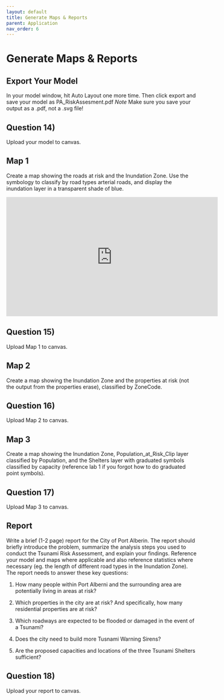 ```yaml
---
layout: default
title: Generate Maps & Reports
parent: Application
nav_order: 6
---
```


# Generate Maps & Reports


## Export Your Model

In your model window, hit Auto Layout one more time.  Then click export and save your model as PA_RiskAssesment.pdf  *Note* Make sure you save your output as a .pdf, not a .svg file!

## Question 14)
Upload your model to canvas.

<!-- Credit if it looks like (see final model.pdf on content page), if steps are mixed up/missing, point it out and take off.-->

## Map 1

Create a map showing the roads at risk and the Inundation Zone.  Use the symbology to classify by road types arterial roads, and display the inundation layer in a transparent shade of blue.

<iframe width="560" height="315" src="https://www.youtube.com/embed/HtsorpP41Cw" title="YouTube video player" frameborder="0" allow="accelerometer; autoplay; clipboard-write; encrypted-media; gyroscope; picture-in-picture" allowfullscreen></iframe>

## Question 15)
Upload Map 1 to canvas.


<!-- They've had a lecture on cartography at this pt.  So each map should "look nice".  Reference this video for the pointers I gave them: https://www.youtube.com/watch?v=UecvTwUGtCY  for repeated mistakes in 1,2,&3 is OK
Cartography: color choices decent, all map elements (including source statement), error free and descriptive text, bc albers projection (if they left things in just the WGS 1984 GCS [coordinate system [simply analytics comes in this], things will look a bit stretched out) -10 pts
Content: Inundation zone (w/ transparency) + roads (arterial categorized separately) -5pts
 -->

## Map 2

Create a map showing the Inundation Zone and the properties at risk (not the output from the properties erase), classified by ZoneCode.  


## Question 16)
Upload Map 2 to canvas.

<!-- They've had a lecture on cartography at this pt.  So each map should "look nice".  Reference this video for the pointers I gave them: https://www.youtube.com/watch?v=UecvTwUGtCY  for repeated mistakes in 1,2,&3 is OK
Cartography: same as above -10 pts
Content: Inundation zone (w/ transparency) + properties at risk (by zone code (not just residential!))  -5pts
 -->


## Map 3

Create a map showing the Inundation Zone, Population_at_Risk_Clip layer classified by Population, and the Shelters layer with graduated symbols classified by capacity (reference lab 1 if you forgot how to do graduated point symbols).



## Question 17)
Upload Map 3 to canvas.

<!-- They've had a lecture on cartography at this pt.  So each map should "look nice".  Reference this video for the pointers I gave them: https://www.youtube.com/watch?v=UecvTwUGtCY  for repeated mistakes in 1,2,&3 is OK
Cartography: same as above - 5 pts
Content: Inundation zone (w/ transparency) + population at risk clip at risk (classified by population) + shelters w/ graduated symbols - 10 pts
 -->

## Report
Write a brief (1-2 page) report for the City of Port Alberin.  The report should briefly introduce the problem, summarize the analysis steps you used to conduct the Tsunami Risk Assessment, and explain your findings.  Reference your model and maps where applicable and also reference statistics where necessary (eg. the length of different road types in the Inundation Zone).  The report needs to answer these key questions:

1) How many people within Port Alberni and the surrounding area are potentially living in areas at risk?
<!-- 6,474 -->

2) Which properties in the city are at risk?  And specifically, how many residential properties are at risk?
<!-- 1413 total, 971 residential -->

3) Which roadways are expected to be flooded or damaged in the event of a Tsunami?
<!-- 8.432 km arterial, 64.3683 total -->

4) Does the city need to build more Tusnami Warning Sirens?
<!-- No, the existing infrastructure is sufficient -->

5) Are the proposed capacities and locations of the three Tsunami Shelters sufficient?
<!-- Capacity (3500) needs to be increased (6500) or more shelters should be built. -->

## Question 18)
Upload your report to canvas.

<!-- Needs to explain results & answer each question (see above^) (10 pts - 2 each) + introduction/summary of problem (5pts) + explain steps (5pts)-->